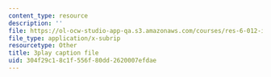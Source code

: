 ```yaml
---
content_type: resource
description: ''
file: https://ol-ocw-studio-app-qa.s3.amazonaws.com/courses/res-6-012-introduction-to-probability-spring-2018/304f29c18c1f556f80dd2620007efdae_jXf5Sz7V87I.vtt
file_type: application/x-subrip
resourcetype: Other
title: 3play caption file
uid: 304f29c1-8c1f-556f-80dd-2620007efdae
---
```

